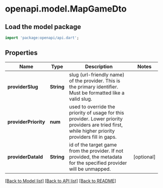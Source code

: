 # openapi.model.MapGameDto

## Load the model package
```dart
import 'package:openapi/api.dart';
```

## Properties
Name | Type | Description | Notes
------------ | ------------- | ------------- | -------------
**providerSlug** | **String** | slug (url-friendly name) of the provider. This is the primary identifier. Must be formatted like a valid slug. | 
**providerPriority** | **num** | used to override the priority of usage for this provider. Lower priority providers are tried first, while higher priority providers fill in gaps. | 
**providerDataId** | **String** | id of the target game from the provider. If not provided, the metadata for the specified provider will be unmapped. | [optional] 

[[Back to Model list]](../README.md#documentation-for-models) [[Back to API list]](../README.md#documentation-for-api-endpoints) [[Back to README]](../README.md)


